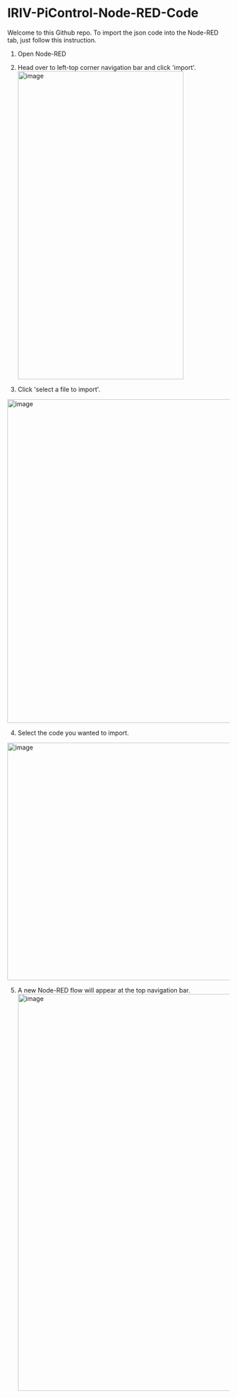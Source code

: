 # IRIV-PiControl-Node-RED-Code

Welcome to this Github repo. To import the json code into the Node-RED tab, just follow this instruction.

1. Open Node-RED

2. Head over to left-top corner navigation bar and click 'import'.
   <img width="375" height="698" alt="image" src="https://github.com/user-attachments/assets/9290eccd-68fa-4e56-9171-0093a74ce326" />


3. Click 'select a file to import'.
  <img width="863" height="733" alt="image" src="https://github.com/user-attachments/assets/fe3f6cdd-9444-42b3-a8dc-472c4b52989f" />


4. Select the code you wanted to import.
  <img width="767" height="538" alt="image" src="https://github.com/user-attachments/assets/baca706d-b5e9-4fa8-b5ed-4fad093a66ef" />


5. A new Node-RED flow will appear at the top navigation bar.
   <img width="1912" height="899" alt="image" src="https://github.com/user-attachments/assets/08724c1c-5d65-41f4-b5d2-aa372e135066" />


